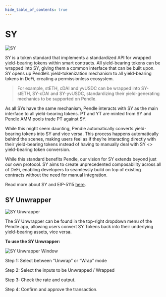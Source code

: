 ```yaml
---
hide_table_of_contents: true
---
```


# SY

![SY](/img/ProtocolMechanics/sy.png "SY")

SY is a token standard that implements a standardized API for wrapped yield-bearing tokens within smart contracts. All yield-bearing tokens can be wrapped into SY, giving them a common interface that can be built upon. SY opens up Pendle’s yield-tokenization mechanism to all yield-bearing tokens in DeFi, creating a permissionless ecosystem.

> For example, stETH, cDAI and yvUSDC can be wrapped into SY-stETH, SY-cDAI and SY-yvUSDC, standardizing their yield-generating mechanics to be supported on Pendle.

As all SYs have the same mechanism, Pendle interacts with SY as the main interface to all yield-bearing tokens. PT and YT are minted from SY and Pendle AMM pools trade PT against SY. 

While this might seem daunting, Pendle automatically converts yield-bearing tokens into SY and vice versa. This process happens automatically behind the scenes, making users feel as if they’re interacting directly with their yield-bearing tokens instead of having to manually deal with SY &lt;&gt; yield-bearing token conversion.
 
While this standard benefits Pendle, our vision for SY extends beyond just our own protocol. SY aims to create unprecedented composability across all of DeFi, enabling developers to seamlessly build on top of existing contracts without the need for manual integration. 

Read more about SY and EIP-5115 [here](https://eips.ethereum.org/EIPS/eip-5115).

## SY Unwrapper

![SY Unwrapper](/img/ProtocolMechanics/sy-unwrapper.png "SY Unwrapper")

The SY Unwrapper can be found in the top-right dropdown menu of the Pendle app, allowing users convert SY Tokens back into their underlying yield-bearing assets, vice versa.

**To use the SY Unwrapper:**

![SY Unwrapper Window](/img/ProtocolMechanics/sy-unwrapper-window.png "SY Unwrapper Window")

Step 1: Select between “Unwrap” or “Wrap” mode

Step 2: Select the inputs to be Unwrapped / Wrapped

Step 3: Check the rate and output.

Step 4: Confirm and approve the transaction.

